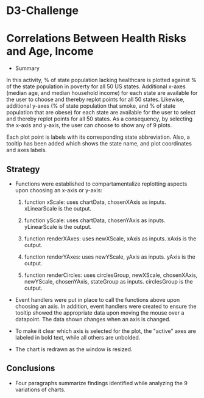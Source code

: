# D3-Challenge

# Correlations Between Health Risks and Age, Income

* Summary

In this activity, % of state population lacking healthcare is plotted against % of the state population in poverty for all 50 US states.  Additional x-axes (median age, and median household income) for each state are available for the user to choose and thereby replot points for all 50 states.  Likewise, additional y-axes (% of state population that smoke, and % of state population that are obese) for each state are available for the user to select and thereby replot points for all 50 states.  As a consequency, by selecting the x-axis and y-axis, the user can choose to show any of 9 plots.

Each plot point is labels with its corresponding state abbreviation.  Also, a tooltip has been added which shows the state name, and plot coordinates and axes labels.

## Strategy

* Functions were established to compartamentalize replotting aspects upon choosing an x-axis or y-axis:

  1. function xScale:  uses chartData, chosenXAxis as inputs.  xLinearScale is the output.

  2. function yScale:  uses chartData, chosenYAxis as inputs.  yLinearScale is the output.

  3. function renderXAxes:  uses newXScale, xAxis as inputs.  xAxis is the output.

  4. function renderYAxes:  uses newYScale, yAxis as inputs.  yAxis is the output.

  5. function renderCircles:  uses circlesGroup, newXScale, chosenXAxis, newYScale, chosenYAxis, stateGroup as inputs.  circlesGroup is the output.

* Event handlers were put in place to call the functions above upon choosing an axis.  In addition, event handlers were created to ensure the tooltip showed the appropriate data upon moving the mouse over a datapoint.  The data shown changes when an axis is changed.

* To make it clear which axis is selected for the plot, the "active" axes are labeled in bold text, while all others are unbolded.

* The chart is redrawn as the window is resized.

## Conclusions

* Four paragraphs summarize findings identified while analyzing the 9 variations of charts.
